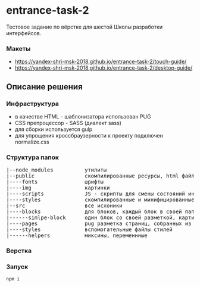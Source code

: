 # entrance-task-2
Тестовое задание по вёрстке для шестой Школы разработки интерфейсов.

### Макеты
* https://yandex-shri-msk-2018.github.io/entrance-task-2/touch-guide/
* https://yandex-shri-msk-2018.github.io/entrance-task-2/desktop-guide/



## Описание решения

### Инфраструктура
* в качестве HTML - шаблонизатора использован PUG
* CSS препроцессор - SASS (диалект sass)
* для сборки используется gulp
* для упрощения кроссбраузерности к проекту подключен normalize.css

### Структура папок
<pre>
|--node_modules          утилиты
|--public                скомпилированные ресурсы, html файлы лежат в корне
|----fonts               шрифты
|----img                 картинки
|----scripts             JS - скрипты для смены состояний интерфейса
|----styles              скомпилированные и минифицированные стили
|--src                   все исхоники
|----blocks              для блоков, каждый блок в своей папке
|------simlpe-block      один блок со своей разметкой, картинками, стилями и скриптами
|----pages               pug разметка страниц, собранных из блоков
|----styles              вспомогательные файлы стилей
|------helpers           миксины, переменнные
</pre>

### Верстка


### Запуск
```npm i```
